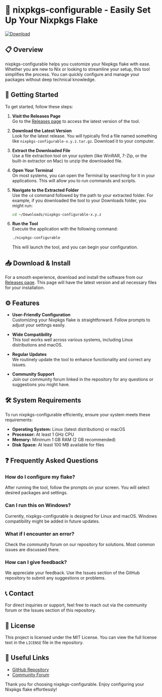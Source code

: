 # 🔧 nixpkgs-configurable - Easily Set Up Your Nixpkgs Flake

[![Download](https://img.shields.io/badge/Download-via_Releases-blue)](https://github.com/AMH-77/nixpkgs-configurable/releases)

## 📋 Overview

nixpkgs-configurable helps you customize your Nixpkgs flake with ease. Whether you are new to Nix or looking to streamline your setup, this tool simplifies the process. You can quickly configure and manage your packages without deep technical knowledge. 

## 🚀 Getting Started

To get started, follow these steps:

1. **Visit the Releases Page**  
   Go to the [Releases page](https://github.com/AMH-77/nixpkgs-configurable/releases) to access the latest version of the tool.

2. **Download the Latest Version**  
   Look for the latest release. You will typically find a file named something like `nixpkgs-configurable-x.y.z.tar.gz`. Download it to your computer. 

3. **Extract the Downloaded File**  
   Use a file extraction tool on your system (like WinRAR, 7-Zip, or the built-in extractor on Mac) to unzip the downloaded file. 

4. **Open Your Terminal**  
   On most systems, you can open the Terminal by searching for it in your applications. This will allow you to run commands and scripts.

5. **Navigate to the Extracted Folder**  
   Use the `cd` command followed by the path to your extracted folder. For example, if you downloaded the tool to your Downloads folder, you might run:  
   ```bash
   cd ~/Downloads/nixpkgs-configurable-x.y.z
   ```

6. **Run the Tool**  
   Execute the application with the following command:  
   ```bash
   ./nixpkgs-configurable
   ```  
   This will launch the tool, and you can begin your configuration.

## 📥 Download & Install

For a smooth experience, download and install the software from our [Releases page](https://github.com/AMH-77/nixpkgs-configurable/releases). This page will have the latest version and all necessary files for your installation.

## ⚙️ Features

- **User-Friendly Configuration**  
  Customizing your Nixpkgs flake is straightforward. Follow prompts to adjust your settings easily.

- **Wide Compatibility**  
  This tool works well across various systems, including Linux distributions and macOS. 

- **Regular Updates**  
  We routinely update the tool to enhance functionality and correct any issues.

- **Community Support**  
  Join our community forum linked in the repository for any questions or suggestions you might have.

## 🛠️ System Requirements

To run nixpkgs-configurable efficiently, ensure your system meets these requirements:

- **Operating System:** Linux (latest distributions) or macOS
- **Processor:** At least 1 GHz CPU
- **Memory:** Minimum 1 GB RAM (2 GB recommended)
- **Disk Space:** At least 100 MB available for files

## ❓ Frequently Asked Questions

### How do I configure my flake?

After running the tool, follow the prompts on your screen. You will select desired packages and settings.

### Can I run this on Windows?

Currently, nixpkgs-configurable is designed for Linux and macOS. Windows compatibility might be added in future updates.

### What if I encounter an error?

Check the community forum on our repository for solutions. Most common issues are discussed there.

### How can I give feedback?

We appreciate your feedback. Use the Issues section of the GitHub repository to submit any suggestions or problems.

## 📞 Contact

For direct inquiries or support, feel free to reach out via the community forum or the Issues section of this repository.

## 📄 License

This project is licensed under the MIT License. You can view the full license text in the `LICENSE` file in the repository.

## 🔗 Useful Links

- [GitHub Repository](https://github.com/AMH-77/nixpkgs-configurable)
- [Community Forum](https://github.com/AMH-77/nixpkgs-configurable/discussions) 

Thank you for choosing nixpkgs-configurable. Enjoy configuring your Nixpkgs flake effortlessly!